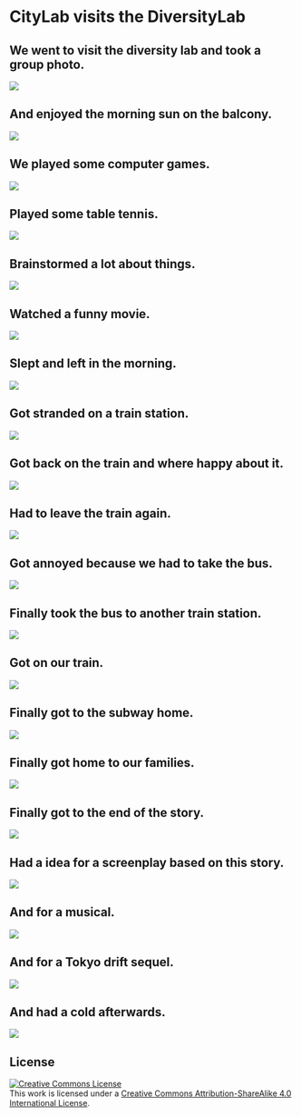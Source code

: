# CityLab visits the DiversityLab

## We went to visit the diversity lab and took a group photo.

[![](images/01.png)](https://labs.openai.com/s/MB2pcHEAp43gh3fGjqjX3Evd)

## And enjoyed the morning sun on the balcony.

[![](images/02.png)](https://labs.openai.com/s/ZUaUPzsHDVcXK4YqB3AZr1vG)

## We played some computer games.

[![](images/03.png)](https://labs.openai.com/s/EoJaZptThmU2vcJ84jq70nvX)

## Played some table tennis.

[![](images/04.png)](https://labs.openai.com/s/SbQ4aVS66GS8Mf8JTk1njKTK)

## Brainstormed a lot about things.

[![](images/05.png)](https://labs.openai.com/s/tBH9nBDTSwRkgFlFTEqAN8f8)

## Watched a funny movie.

[![](images/06.png)](https://labs.openai.com/s/3j1ztsxmCsBbgKOrqFbxj7zL)

## Slept and left in the morning.

[![](images/07.png)](https://labs.openai.com/s/eZVEbNzyOZbBjzhdm0gKPxl0)

## Got stranded on a train station.

[![](images/08.png)](https://labs.openai.com/s/Xf3b4c2GXOVl1eNM8368rTt1)

## Got back on the train and where happy about it.

[![](images/09.png)](https://labs.openai.com/s/El8U2vatKRAoe0upCyT1VcMg)

## Had to leave the train again.

[![](images/10.png)](https://labs.openai.com/s/K4ocNOqHE6yZiLsxkfBb7Glw)

## Got annoyed because we had to take the bus.

[![](images/11.png)](https://labs.openai.com/s/ZMNDIcur5KJyq5nqOq8A1zku)

## Finally took the bus to another train station.

[![](images/12.png)](https://labs.openai.com/s/No2D1XDQicSJbTofoMG4Rqg5)

## Got on our train.

[![](images/13.png)](https://labs.openai.com/s/DplPyxIwh45VZ8MXHrOB00e7)

## Finally got to the subway home.

[![](images/14.png)](https://labs.openai.com/s/bLRID1JerCJ4EAvHyI8378Xf)

## Finally got home to our families.

[![](images/15.png)](https://labs.openai.com/s/jE9yz1b424CQmRbvIJCyDspU)

## Finally got to the end of the story.

[![](images/16.png)](https://labs.openai.com/s/6xJWraMPS6dVQB1UNdU20m6Y)

## Had a idea for a screenplay based on this story.

[![](images/17.png)](https://labs.openai.com/s/afPxoJ910sVzVB47IK4qPdoD)

## And for a musical.

[![](images/18.png)](https://labs.openai.com/s/Qu2BzNsWssHdBVCO5Em6o9Jj)

## And for a Tokyo drift sequel.

[![](images/19.png)](https://labs.openai.com/s/ZxNhuI0qCaXJwgzBych5kgP9)

## And had a cold afterwards.

[![](images/20.png)](https://labs.openai.com/s/hvPsbTOsnGQcU1vaPoNQq1ni)

## License

<a rel="license" href="http://creativecommons.org/licenses/by-sa/4.0/"><img alt="Creative Commons License" style="border-width:0" src="https://i.creativecommons.org/l/by-sa/4.0/80x15.png" /></a><br />This work is licensed under a <a rel="license" href="http://creativecommons.org/licenses/by-sa/4.0/">Creative Commons Attribution-ShareAlike 4.0 International License</a>.
